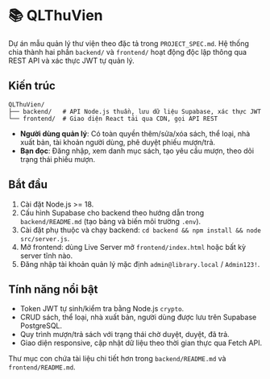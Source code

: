 # 📚 QLThuVien

Dự án mẫu quản lý thư viện theo đặc tả trong `PROJECT_SPEC.md`. Hệ thống chia thành hai phần `backend/` và `frontend/` hoạt động độc lập thông qua REST API và xác thực JWT tự quản lý.

## Kiến trúc

```
QLThuVien/
├── backend/   # API Node.js thuần, lưu dữ liệu Supabase, xác thực JWT
└── frontend/  # Giao diện React tải qua CDN, gọi API REST
```

- **Người dùng quản lý**: Có toàn quyền thêm/sửa/xóa sách, thể loại, nhà xuất bản, tài khoản người dùng, phê duyệt phiếu mượn/trả.
- **Bạn đọc**: Đăng nhập, xem danh mục sách, tạo yêu cầu mượn, theo dõi trạng thái phiếu mượn.

## Bắt đầu

1. Cài đặt Node.js >= 18.
2. Cấu hình Supabase cho backend theo hướng dẫn trong `backend/README.md` (tạo bảng và biến môi trường `.env`).
3. Cài đặt phụ thuộc và chạy backend: `cd backend && npm install && node src/server.js`.
4. Mở frontend: dùng Live Server mở `frontend/index.html` hoặc bất kỳ server tĩnh nào.
5. Đăng nhập tài khoản quản lý mặc định `admin@library.local` / `Admin123!`.

## Tính năng nổi bật

- Token JWT tự sinh/kiểm tra bằng Node.js `crypto`.
- CRUD sách, thể loại, nhà xuất bản, người dùng được lưu trên Supabase PostgreSQL.
- Quy trình mượn/trả sách với trạng thái chờ duyệt, duyệt, đã trả.
- Giao diện responsive, cập nhật dữ liệu theo thời gian thực qua Fetch API.

Thư mục con chứa tài liệu chi tiết hơn trong `backend/README.md` và `frontend/README.md`.
